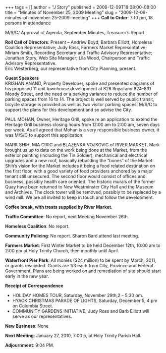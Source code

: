+++
tags = []
author = "J Story"
published = 2009-12-09T18:08:00-08:00
title = "Minutes of November 25, 2009 Meeting"
slug = "2009-12-09-minutes-of-november-25-2009-meeting"
+++
<span style="font-weight: bold;">Call to Order</span>: 7:10 pm, 18
persons in attendance  
  
M/S/C/ Approval of Agenda, September Minutes, Treasurer’s Report.  
  
<span style="font-weight: bold;">Roll Call of Directors</span>: Present
– Andrew Boyd; Barbara Elliott, Homeless Coalition Representative; Judy
Ross, Farmers Market Representative; Miriam Smith, Recording Secretary
and Traffic Advisory Representative; Jonathan Story, Web Site Manager;
Lila Wood, Chairperson and Traffic Advisory Representative.  
Eric Westerberg, our representative from City Planning, present.  
  
<span style="font-weight: bold;"> Guest Speakers</span>  
KRISHAN ANAND, Property Developer, spoke and presented diagrams of his
proposed 11 unit townhouse development at 828 Royal and 824-831 Moody
Street, and the need or a parking variance to reduce the number of
parking spaces from 16 to 14. The project is well served by public
transit, bicycle storage is provided as well as two visitor parking
spaces. M/S/C to support the plans for this development and so advise
the City.  
  
PAUL MOHAN, Owner, Heritage Grill, spoke re an application to extend the
Heritage Grill business closing hours from 12:00 am to 2:00 am, seven
days per week. As all agreed that Mohan is a very responsible business
owner, it was M/S/C to support this application.  
  
MARK SHIH, MIA CIRIC and BLAZENKA VOJKOVIC of RIVER MARKET. Mark brought
us up to date on the work being done at the Market, from the exterior
painting (including the Tin Soldier), mechanical and electrical upgrades
and a new roof, basically rebuilding the “bones” of the Market. Shih’s
vision for the Market includes it being a food related destination on
the first floor, with a good variety of food providers anchored by a
major tenant still unsecured. The second floor would consist of offices
and business, possibly health care oriented. The historic murals of the
former Quay have been returned to New Westminster City Hall and the
Museum and Archives. The clock tower will be removed, possibly to be
replaced by a wind mill. We are all invited to keep in touch and follow
the development.  
  
<span style="font-weight: bold;">Coffee break, with treats supplied by
River Market.</span>  
  
<span style="font-weight: bold;"> Traffic Committee</span>: No report,
next Meeting November 26th.  
  
<span style="font-weight: bold;">Homeless Coalition</span>: No report.  
  
<span style="font-weight: bold;"> Community Policing</span>: No report.
Sharon Bard attend last meeting.  
  
<span style="font-weight: bold;"> Farmers Market</span>: First Winter
Market to be held December 12th, 10:00 am to 2:00 pm at Holy Trinity
Church, then monthly until April.  
  
<span style="font-weight: bold;"> Waterfront Pier Park</span>: All
monies ($24 million) to be spent by March, 2011, or grants rescinded.
Grants are 1/3 each from City, Province and Federal Government. Plans
are being worked on and remediation of site should start early in the
new year.  
  
<span style="font-weight: bold;"> Receipt of Correspondence</span>  
  

-   HOLIDAY HOMES TOUR, Saturday, November 29th,2 – 5:30 pm.
-   HYACK CHRISTMAS PARADE OF LIGHTS, Saturday, December 5, 4 pm on
    Columbia Street.
-   COMMUNITY GARDENS INITIATIVE; Judy Ross and Barb Elliott will serve
    as our representatives.

  
<span style="font-weight: bold;"> New Business</span>: None  
  
<span style="font-weight: bold;"> Next Meeting</span>: January 27, 2010,
7:00 p, at Holy Trinity Parish Hall.  
  
<span style="font-weight: bold;"> Adjournment</span>: 9:04 PM.
